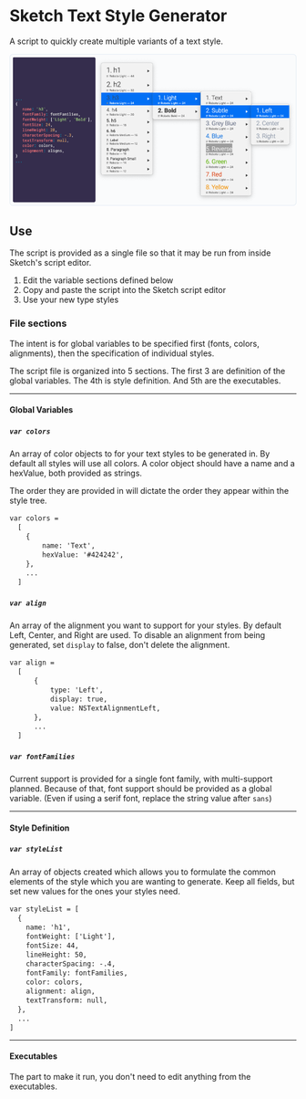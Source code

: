 # Sketch Text Style Generator
A script to quickly create multiple variants of a text style.

![Reference Image](/res/styleTree.png)

## Use
The script is provided as a single file so that it may be run from inside Sketch's script editor.
1. Edit the variable sections defined below
2. Copy and paste the script into the Sketch script editor
3. Use your new type styles

### File sections
The intent is for global variables to be specified first (fonts, colors, alignments), then the specification of individual styles.

The script file is organized into 5 sections.
The first 3 are definition of the global variables.
The 4th is style definition.
And 5th are the executables.  

---

#### Global Variables
##### `var colors`
An array of color objects to for your text styles to be generated in. By default all styles will use all colors. A color object should have a name and a hexValue, both provided as strings.

The order they are provided in will dictate the order they appear within the style tree.
```
var colors =
  [
    {
        name: 'Text',
        hexValue: '#424242',
    },
    ...
  ]
```

##### `var align`
An array of the alignment you want to support for your styles. By default Left, Center, and Right are used. To disable an alignment from being generated, set `display` to false, don't delete the alignment.
```
var align =
  [
      {
          type: 'Left',
          display: true,
          value: NSTextAlignmentLeft,
      },
      ...
  ]
```

##### `var fontFamilies`
Current support is provided for a single font family, with multi-support planned. Because of that, font support should be provided as a global variable. (Even if using a serif font, replace the string value after `sans`)

---

#### Style Definition
##### `var styleList`
An array of objects created which allows you to formulate the common elements of the style which you are wanting to generate.
Keep all fields, but set new values for the ones your styles need.


```
var styleList = [
  {
    name: 'h1',
    fontWeight: ['Light'],
    fontSize: 44,
    lineHeight: 50,
    characterSpacing: -.4,
    fontFamily: fontFamilies,
    color: colors,
    alignment: align,
    textTransform: null,
  },
  ...
]
```

---

#### Executables
The part to make it run, you don't need to edit anything from the executables.
